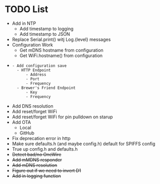 # TODO List

- Add in NTP
    - Add timestamp to logging
    - Add timestamp to JSON
- Replace Serial.print() witj Log.{level} messages
- Configuration Work
    - Get mDNS hostname from configuration
    - Get WiFi.hostname() from configuration
-     - Add configuration save
        - HTTP Endpoint
            - Address
            - Port
            - Frequency
        - Brewer's Friend Endpoint
            - Key
            - Frequency
- Add DNS resolution
- Add reset/forget WiFi
- Add reset/forget WiFi for pin pulldown on starup
- Add OTA
    - Local
    - GitHub
- Fix deprecation error in http
- Make sure defaults.h (and maybe config.h) default for SPIFFS config
- True up config.h and defaults.h
- ~~Detect bad/no OneWire~~
- ~~Add mMDNS responder~~
- ~~Add mDNS resolution~~
- ~~Figure out if we need to invert D1~~
- ~~Add in logging function~~
